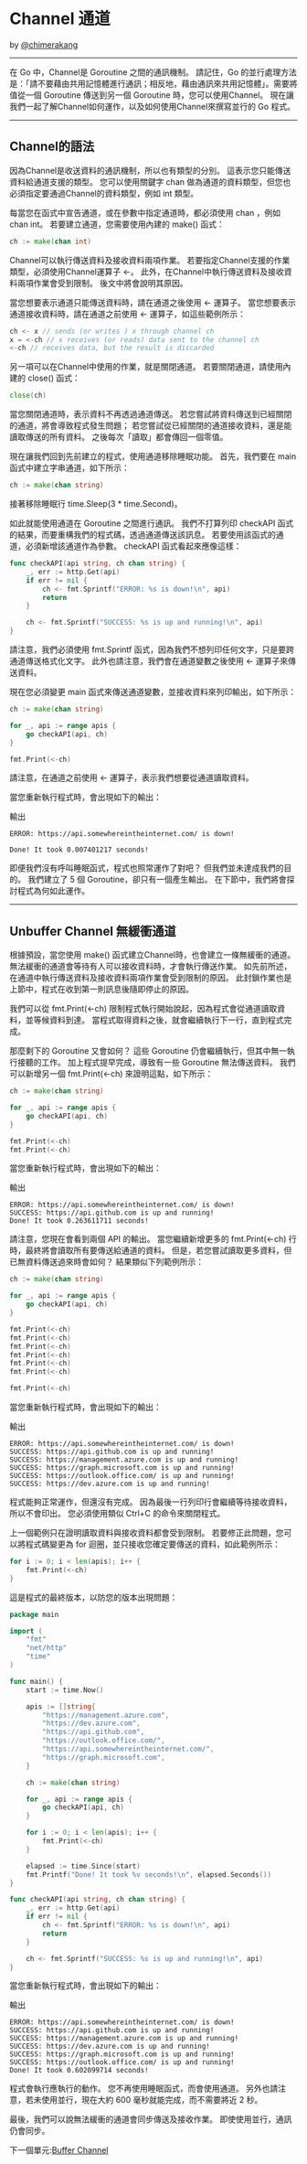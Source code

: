 # Channel 通道
by [@chimerakang](https://github.com/chimerakang)

---
在 Go 中，Channel是 Goroutine 之間的通訊機制。 請記住，Go 的並行處理方法是：「請不要藉由共用記憶體進行通訊；相反地，藉由通訊來共用記憶體」。需要將值從一個 Goroutine 傳送到另一個 Goroutine 時，您可以使用Channel。 現在讓我們一起了解Channel如何運作，以及如何使用Channel來撰寫並行的 Go 程式。

---

## Channel的語法
因為Channel是收送資料的通訊機制，所以也有類型的分別。 這表示您只能傳送資料給通道支援的類型。 您可以使用關鍵字 chan 做為通道的資料類型，但您也必須指定要通過Channel的資料類型，例如 int 類型。

每當您在函式中宣告通道，或在參數中指定通道時，都必須使用 chan <type>，例如 chan int。 若要建立通道，您需要使用內建的 make() 函式：

```go
ch := make(chan int)
```
Channel可以執行傳送資料及接收資料兩項作業。 若要指定Channel支援的作業類型，必須使用Channel運算子 <-。 此外，在Channel中執行傳送資料及接收資料兩項作業會受到限制。 後文中將會說明其原因。

當您想要表示通道只能傳送資料時，請在通道之後使用 <- 運算子。 當您想要表示通道接收資料時，請在通道之前使用 <- 運算子，如這些範例所示：

```Go
ch <- x // sends (or writes ) x through channel ch
x = <-ch // x receives (or reads) data sent to the channel ch
<-ch // receives data, but the result is discarded
```
另一項可以在Channel中使用的作業，就是關閉通道。 若要關閉通道，請使用內建的 close() 函式：

```Go
close(ch)
```
當您關閉通道時，表示資料不再透過通道傳送。 若您嘗試將資料傳送到已經關閉的通道，將會導致程式發生問題； 若您嘗試從已經關閉的通道接收資料，還是能讀取傳送的所有資料。 之後每次「讀取」都會傳回一個零值。

現在讓我們回到先前建立的程式，使用通道移除睡眠功能。 首先，我們要在 main 函式中建立字串通道，如下所示：

```Go
ch := make(chan string)
```
接著移除睡眠行 time.Sleep(3 * time.Second)。

如此就能使用通道在 Goroutine 之間進行通訊。 我們不打算列印 checkAPI 函式的結果，而要重構我們的程式碼，透過通道傳送該訊息。 若要使用該函式的通道，必須新增該通道作為參數。 checkAPI 函式看起來應像這樣：

```Go
func checkAPI(api string, ch chan string) {
    _, err := http.Get(api)
    if err != nil {
        ch <- fmt.Sprintf("ERROR: %s is down!\n", api)
        return
    }

    ch <- fmt.Sprintf("SUCCESS: %s is up and running!\n", api)
}
```
請注意，我們必須使用 fmt.Sprintf 函式，因為我們不想列印任何文字，只是要跨通道傳送格式化文字。 此外也請注意，我們會在通道變數之後使用 <- 運算子來傳送資料。

現在您必須變更 main 函式來傳送通道變數，並接收資料來列印輸出，如下所示：

```Go
ch := make(chan string)

for _, api := range apis {
    go checkAPI(api, ch)
}

fmt.Print(<-ch)
```
請注意，在通道之前使用 <- 運算子，表示我們想要從通道讀取資料。

當您重新執行程式時，會出現如下的輸出：

輸出

```
ERROR: https://api.somewhereintheinternet.com/ is down!

Done! It took 0.007401217 seconds!
```
即便我們沒有呼叫睡眠函式，程式也照常運作了對吧？ 但我們並未達成我們的目的。 我們建立了 5 個 Goroutine，卻只有一個產生輸出。 在下節中，我們將會探討程式為何如此運作。

---
## Unbuffer Channel 無緩衝通道
根據預設，當您使用 make() 函式建立Channel時，也會建立一條無緩衝的通道。 無法緩衝的通道會等待有人可以接收資料時，才會執行傳送作業。 如先前所述，在通道中執行傳送資料及接收資料兩項作業會受到限制的原因。 此封鎖作業也是上節中，程式在收到第一則訊息後隨即停止的原因。

我們可以從 fmt.Print(<-ch) 限制程式執行開始說起，因為程式會從通道讀取資料，並等候資料到達。 當程式取得資料之後，就會繼續執行下一行，直到程式完成。

那麼剩下的 Goroutine 又會如何？ 這些 Goroutine 仍會繼續執行，但其中無一執行接聽的工作。 加上程式提早完成，導致有一些 Goroutine 無法傳送資料。 我們可以新增另一個 fmt.Print(<-ch) 來證明這點，如下所示：

```Go
ch := make(chan string)

for _, api := range apis {
    go checkAPI(api, ch)
}

fmt.Print(<-ch)
fmt.Print(<-ch)
```
當您重新執行程式時，會出現如下的輸出：

輸出
```
ERROR: https://api.somewhereintheinternet.com/ is down!
SUCCESS: https://api.github.com is up and running!
Done! It took 0.263611711 seconds!
```
請注意，您現在會看到兩個 API 的輸出。 當您繼續新增更多的 fmt.Print(<-ch) 行時，最終將會讀取所有要傳送給通道的資料。 但是，若您嘗試讀取更多資料，但已無資料傳送過來時會如何？ 結果類似下列範例所示：

```Go
ch := make(chan string)

for _, api := range apis {
    go checkAPI(api, ch)
}

fmt.Print(<-ch)
fmt.Print(<-ch)
fmt.Print(<-ch)
fmt.Print(<-ch)
fmt.Print(<-ch)
fmt.Print(<-ch)

fmt.Print(<-ch)
```
當您重新執行程式時，會出現如下的輸出：

輸出
```
ERROR: https://api.somewhereintheinternet.com/ is down!
SUCCESS: https://api.github.com is up and running!
SUCCESS: https://management.azure.com is up and running!
SUCCESS: https://graph.microsoft.com is up and running!
SUCCESS: https://outlook.office.com/ is up and running!
SUCCESS: https://dev.azure.com is up and running!
```
程式能夠正常運作，但還沒有完成。 因為最後一行列印行會繼續等待接收資料，所以不會印出。 您必須使用類似 Ctrl+C 的命令來關閉程式。

上一個範例只在證明讀取資料與接收資料都會受到限制。 若要修正此問題，您可以將程式碼變更為 for 迴圈，並只接收您確定要傳送的資料，如此範例所示：

```Go
for i := 0; i < len(apis); i++ {
    fmt.Print(<-ch)
}
```
這是程式的最終版本，以防您的版本出現問題：

```Go
package main

import (
    "fmt"
    "net/http"
    "time"
)

func main() {
    start := time.Now()

    apis := []string{
        "https://management.azure.com",
        "https://dev.azure.com",
        "https://api.github.com",
        "https://outlook.office.com/",
        "https://api.somewhereintheinternet.com/",
        "https://graph.microsoft.com",
    }

    ch := make(chan string)

    for _, api := range apis {
        go checkAPI(api, ch)
    }

    for i := 0; i < len(apis); i++ {
        fmt.Print(<-ch)
    }

    elapsed := time.Since(start)
    fmt.Printf("Done! It took %v seconds!\n", elapsed.Seconds())
}

func checkAPI(api string, ch chan string) {
    _, err := http.Get(api)
    if err != nil {
        ch <- fmt.Sprintf("ERROR: %s is down!\n", api)
        return
    }

    ch <- fmt.Sprintf("SUCCESS: %s is up and running!\n", api)
}
```
當您重新執行程式時，會出現如下的輸出：

輸出
```
ERROR: https://api.somewhereintheinternet.com/ is down!
SUCCESS: https://api.github.com is up and running!
SUCCESS: https://management.azure.com is up and running!
SUCCESS: https://dev.azure.com is up and running!
SUCCESS: https://graph.microsoft.com is up and running!
SUCCESS: https://outlook.office.com/ is up and running!
Done! It took 0.602099714 seconds!
```
程式會執行應執行的動作。 您不再使用睡眠函式，而會使用通道。 另外也請注意，若未使用並行，現在大約 600 毫秒就能完成，而不需要將近 2 秒。

最後，我們可以說無法緩衝的通道會同步傳送及接收作業。 即使使用並行，通訊仍會同步。

下一個單元:[Buffer Channel](./channel2.md) 